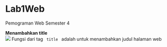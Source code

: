 # Lab1Web
Pemograman Web Semester 4

<html>
  <body>
    <p><b>Menambahkan title</b><br>
    <img src = 'https://user-images.githubusercontent.com/46300525/112613731-fd1e0e80-8e52-11eb-9427-a320cc059f08.png'>
    Fungsi dari tag <code> title </code> adalah untuk menambahkan judul halaman web</p>
  </body>
</html>
